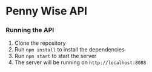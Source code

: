 # Penny Wise API
### Running the API
1. Clone the repository
2. Run `npm install` to install the dependencies
3. Run `npm start` to start the server
4. The server will be running on `http://localhost:8088`
